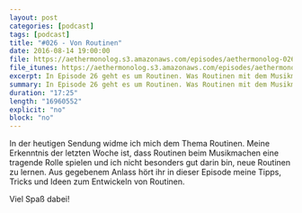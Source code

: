 ```yaml
---
layout: post
categories: [podcast]
tags: [podcast]
title: "#026 - Von Routinen"
date: 2016-08-14 19:00:00
file: https://aethermonolog.s3.amazonaws.com/episodes/aethermonolog-026.mp3
file_itunes: https://aethermonolog.s3.amazonaws.com/episodes/aethermonolog-026.m4a
excerpt: In Episode 26 geht es um Routinen. Was Routinen mit dem Musikmachen zu tun haben und warum es uns so schwer fällt neue Routinen zu entwicklen. Das und mehr gibt es in dieser Episode.
summary: In Episode 26 geht es um Routinen. Was Routinen mit dem Musikmachen zu tun haben und warum es uns so schwer fällt neue Routinen zu entwicklen. Das und mehr gibt es in dieser Episode. Mehr Details zur Sendung findest du auf <a href="http://aethermonolog.de">aethermonolog.de</a>.
duration: "17:25"
length: "16960552"
explicit: "no"
block: "no"
---
```


In der heutigen Sendung widme ich mich dem Thema Routinen. Meine Erkenntnis der letzten Woche ist, dass Routinen beim Musikmachen eine tragende Rolle spielen und ich nicht besonders gut darin bin, neue Routinen zu lernen.
Aus gegebenem Anlass hört ihr in dieser Episode meine Tipps, Tricks und Ideen zum Entwickeln von Routinen.

Viel Spaß dabei!
